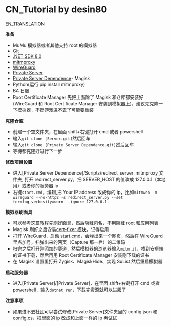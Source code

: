 # CN_Tutorial by desin80

[EN_TRANSLATION](README_EN_TRANSLATION.md)

**准备**

- MuMu 模拟器或者其他支持 root 的模拟器
- [Git](https://git-scm.com/)
- [.NET SDK 8.0](https://dotnet.microsoft.com/en-us/download/visual-studio-sdks)
- [mitmproxy](https://mitmproxy.org/)
- [WireGuard](https://www.wireguard.com/)
- [Private Server](Server.git)
- [Private Server Dependence](Dependence.git)- Magisk
- Python(运行 pip install mitmproxy)
- BA 日服
- Root Certificate Manager
  先把上面除了 Magisk 和仓库都安装好(WireGuard 和 Root Certificate Manager 安装到模拟器上)，建议先克隆一下模拟器，不然游戏进不去了可能要重装

**克隆仓库**

- 创建一个空文件夹，在里面 shift+右键打开 cmd 或者 powershell
- 输入`git clone [Server.git]`然后回车
- 输入`git clone [Private Server Dependence.git]`然后回车
- 等待都克隆好进行下一步

**修改项目设置**

- 进入[Private Server Dependence]/Scripts/redirect_server_mitmproxy 文件夹, 打开 redirect_server.py，把 SERVER_HOST 的值改成 127.0.0.1（本地用）或者你的服务器 ip
- 右键`start.cmd`，编辑,把 Your IP address 改成你的 ip，比如`mitmweb -m wireguard --no-http2 -s redirect_server.py --set termlog_verbosity=warn --ignore 127.0.0.1`

**模拟器刷面具**

- 可以参考这篇[教程](https://mumu.163.com/help/20240202/35044_1136675.html)先刷好面具，然后[隐藏包名](https://magiskcn.com/hide-the-magisk-app.html)，不用隐藏 root 和应用列表
- Magisk 刷好之后安装[cert-fixer 模块](https://github.com/pwnlogs/cert-fixer)，记得启用
- 打开 WireGuard，启动 start.cmd，会弹出来一个网页，然后在 WireGuard 里点加号，扫弹出来的网页（Capture 那一栏）的二维码
- 扫完之后打开刚添加的隧道，然后模拟器的浏览器输入`mitm.it`，找到安卓端的证书下载，然后再用 Root Certificate Manager 安装刚下载的证书
- 在 Magisk 设置里打开 Zygisk、MagiskHide、实现 SuList 然后重启模拟器

**启动服务器**

- 进入[Private Server]/[Private Server]，在里面 shift+右键打开 cmd 或者 powershell，输入`dotnet run`，下载完资源就可以进服了

**注意事项**

- 如果进不去社团可以尝试修改[Private Server]文件夹里的 config.json 和 config.cs，把里面的 ip 改成和上面一样的 ip 再试试
